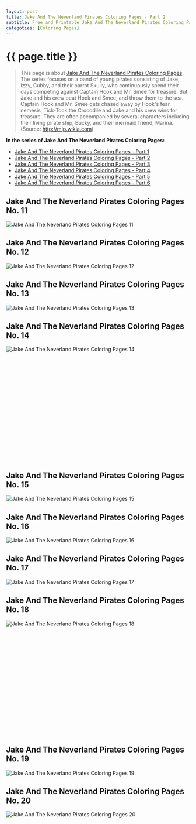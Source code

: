 ```yaml
---
layout: post
title: Jake And The Neverland Pirates Coloring Pages - Part 2
subtitle: Free and Printable Jake And The Neverland Pirates Coloring Pages - Part 2
categoties: [Coloring Pages]
---
```

{{ page.title }}
================
> This page is about [Jake And The Neverland Pirates Coloring Pages](https://hoanghabelle.github.io/). The series focuses on a band of young pirates consisting of Jake, Izzy, Cubby, and their parrot Skully, who continuously spend their days competing against Captain Hook and Mr. Smee for treasure. But Jake and his crew beat Hook and Smee, and throw them to the sea. Captain Hook and Mr. Smee gets chased away by Hook's fear nemesis, Tick-Tock the Crocodile and Jake and his crew wins for treasure. They are often accompanied by several characters including their living pirate ship, Bucky, and their mermaid friend, Marina. (Source: http://mlp.wikia.com)

**In the series of Jake And The Neverland Pirates Coloring Pages:**

* [Jake And The Neverland Pirates Coloring Pages - Part 1](https://hoanghabelle.github.io/2017/11/15/Jake-And-The-Neverland-Pirates-Coloring-Pages-part-1.html)
* [Jake And The Neverland Pirates Coloring Pages - Part 2](https://hoanghabelle.github.io/2017/11/15/Jake-And-The-Neverland-Pirates-Coloring-Pages-part-2.html)
* [Jake And The Neverland Pirates Coloring Pages - Part 3](https://hoanghabelle.github.io/2017/11/15/Jake-And-The-Neverland-Pirates-Coloring-Pages-part-3.html)
* [Jake And The Neverland Pirates Coloring Pages - Part 4](https://hoanghabelle.github.io/2017/11/15/Jake-And-The-Neverland-Pirates-Coloring-Pages-part-4.html)
* [Jake And The Neverland Pirates Coloring Pages - Part 5](https://hoanghabelle.github.io/2017/11/15/Jake-And-The-Neverland-Pirates-Coloring-Pages-part-5.html)
* [Jake And The Neverland Pirates Coloring Pages - Part 6](https://hoanghabelle.github.io/2017/11/15/Jake-And-The-Neverland-Pirates-Coloring-Pages-part-6.html)
## Jake And The Neverland Pirates Coloring Pages No. 11
![Jake And The Neverland Pirates Coloring Pages 11](https://hoanghabelle.github.io/img1/Jake-And-The-Neverland-Pirates-Coloring-Pages%20(11).jpg "Jake And The Neverland Pirates Coloring Pages 11")

## Jake And The Neverland Pirates Coloring Pages No. 12
![Jake And The Neverland Pirates Coloring Pages 12](https://hoanghabelle.github.io/img1/Jake-And-The-Neverland-Pirates-Coloring-Pages%20(12).jpg "Jake And The Neverland Pirates Coloring Pages 12")

## Jake And The Neverland Pirates Coloring Pages No. 13
![Jake And The Neverland Pirates Coloring Pages 13](https://hoanghabelle.github.io/img1/Jake-And-The-Neverland-Pirates-Coloring-Pages%20(13).jpg "Jake And The Neverland Pirates Coloring Pages 13")

## Jake And The Neverland Pirates Coloring Pages No. 14
![Jake And The Neverland Pirates Coloring Pages 14](https://hoanghabelle.github.io/img1/Jake-And-The-Neverland-Pirates-Coloring-Pages%20(14).jpg "Jake And The Neverland Pirates Coloring Pages 14")

<script async src="//pagead2.googlesyndication.com/pagead/js/adsbygoogle.js"></script><!-- Texxtonly --><ins class="adsbygoogle" style="display:inline-block;width:336px;height:280px" data-ad-client="ca-pub-6753140515841889" data-ad-slot="3207852233"></ins><script>(adsbygoogle = window.adsbygoogle || []).push({}); </script>

## Jake And The Neverland Pirates Coloring Pages No. 15
![Jake And The Neverland Pirates Coloring Pages 15](https://hoanghabelle.github.io/img1/Jake-And-The-Neverland-Pirates-Coloring-Pages%20(15).jpg "Jake And The Neverland Pirates Coloring Pages 15")

## Jake And The Neverland Pirates Coloring Pages No. 16
![Jake And The Neverland Pirates Coloring Pages 16](https://hoanghabelle.github.io/img1/Jake-And-The-Neverland-Pirates-Coloring-Pages%20(16).jpg "Jake And The Neverland Pirates Coloring Pages 16")

## Jake And The Neverland Pirates Coloring Pages No. 17
![Jake And The Neverland Pirates Coloring Pages 17](https://hoanghabelle.github.io/img1/Jake-And-The-Neverland-Pirates-Coloring-Pages%20(17).jpg "Jake And The Neverland Pirates Coloring Pages 17")

## Jake And The Neverland Pirates Coloring Pages No. 18
![Jake And The Neverland Pirates Coloring Pages 18](https://hoanghabelle.github.io/img1/Jake-And-The-Neverland-Pirates-Coloring-Pages%20(18).jpg "Jake And The Neverland Pirates Coloring Pages 18")

<script async src="//pagead2.googlesyndication.com/pagead/js/adsbygoogle.js"></script><!-- Texxtonly --><ins class="adsbygoogle" style="display:inline-block;width:336px;height:280px" data-ad-client="ca-pub-6753140515841889" data-ad-slot="3207852233"></ins><script>(adsbygoogle = window.adsbygoogle || []).push({}); </script>

## Jake And The Neverland Pirates Coloring Pages No. 19
![Jake And The Neverland Pirates Coloring Pages 19](https://hoanghabelle.github.io/img1/Jake-And-The-Neverland-Pirates-Coloring-Pages%20(19).jpg "Jake And The Neverland Pirates Coloring Pages 19")

## Jake And The Neverland Pirates Coloring Pages No. 20
![Jake And The Neverland Pirates Coloring Pages 20](https://hoanghabelle.github.io/img1/Jake-And-The-Neverland-Pirates-Coloring-Pages%20(20).jpg "Jake And The Neverland Pirates Coloring Pages 20")

